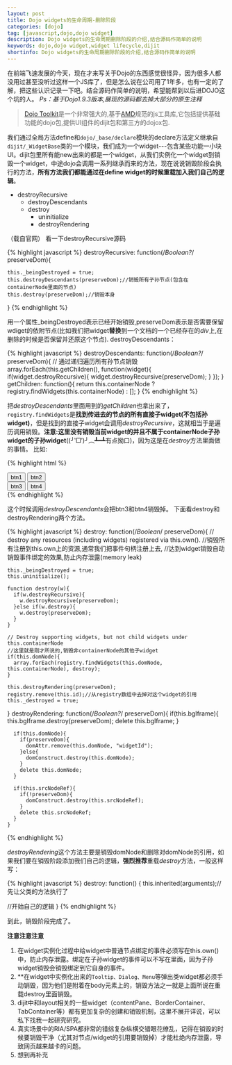 ```yaml
---
layout: post
title: Dojo widgets的生命周期-删除阶段
categories: [dojo]
tag: [javascript,dojo,dojo widget]
description: Dojo widgets的生命周期删除阶段的介绍,结合源码作简单的说明
keywords: dojo,dojo widget,widget lifecycle,dijit
shortinfo: Dojo widgets的生命周期删除阶段的介绍,结合源码作简单的说明
---
```


在前端飞速发展的今天，现在才来写关于Dojo的东西感觉很怪异，因为很多人都没用过甚至没听过这样一个JS库了，但是怎么说在公司用了1年多，也有一定的了解，把这些认识记录一下吧。结合源码作简单的说明，希望能帮到以后进DOJO这个坑的人。
*Ps：基于Dojo1.9.3版本,展现的源码都去掉大部分的原生注释*

> [Dojo Toolkit](http://dojotoolkit.org/)是一个非常强大的,基于[AMD](https://github.com/amdjs/amdjs-api/blob/master/AMD.md)规范的js工具库,它包括提供基础功能的dojo包,提供UI组件的dijit包和第三方的dojox包.

我们通过全局方法define和``dojo/_base/declare``模块的declare方法定义继承自``dijit/_WidgetBase``类的一个模块，我们成为一个widget---包含某些功能一小块UI。dijit包里所有能new出来的都是一个widget，从我们实例化一个widget到销毁一个widget，中途dojo会调用一系列继承而来的方法，现在说说销毁阶段会执行的方法，**所有方法我们都能通过在define widget的时候重载加入我们自己的逻辑**。

* destroyRecursive
  * destroyDescendants
  * destroy
    * uninitialize
    * destroyRendering

（载自官网）
看一下destroyRecursive源码

{% highlight javascript %}
destroyRecursive: function(/*Boolean?*/ preserveDom){

    this._beingDestroyed = true;
    this.destroyDescendants(preserveDom);//销毁所有子孙节点(包含在containerNode里面的节点)
    this.destroy(preserveDom);//销毁本身
}
{% endhighlight %}

用一个属性_beingDestroyed表示已经开始销毁,preserveDom表示是否需要保留wdiget的依附节点(比如我们把widget**替换**到一个文档的一个已经存在的*div*上,在删除的时候是否保留并还原这个节点).
destroyDescendants：

{% highlight javascript %}
destroyDescendants: function(/*Boolean?*/ preserveDom){
    // 通过递归遍历所有孙节点销毁
    array.forEach(this.getChildren(), function(widget){
      if(widget.destroyRecursive){
        widget.destroyRecursive(preserveDom);
      }
    });
}
getChildren: function(){
    return this.containerNode ? registry.findWidgets(this.containerNode) : [];
}
{% endhighlight %}

把*destroyDescendants*里面用到的*getChildren*也拿出来了，``registry.findWidgets``是**找到传进去的节点的所有直接子widget(不包括孙widget)**，但是找到的直接子widget会调用*destroyRecursive*，这就相当于是遍历调用销毁。**注意:这里没有销毁当前widget的并且不属于containerNode子孙widget的子孙widget**((╯‵□′)╯︵┻━┻有点拗口)，因为这是在*destroy*方法里面做的事情。
比如:

{% highlight html %}
<div><!-- 这个是domNode -->
  <button data-dojo-type="dijit/form/Button">btn1</button>
  <button data-dojo-type="dijit/form/Button">btn2</button>
  <div data-dojo-attach-point="containerNode">
    <button data-dojo-type="dijit/form/Button">btn3</button>
    <button data-dojo-type="dijit/form/Button">btn4</button>
  </div>
</div>
{% endhighlight %}

这个时候调用*destroyDescendants*会把btn3和btn4销毁掉。
下面看destroy和destroyRendering两个方法。


{% highlight javascript %}
destroy: function(/*Boolean*/ preserveDom){
    // destroy any resources (including widgets) registered via this.own().
    //销毁所有注册到this.own上的资源,通常我们把事件句柄注册上去,
    //达到widget销毁自动销毁事件绑定的效果,防止内存泄露(memory leak)

    this._beingDestroyed = true;
    this.uninitialize();

    function destroy(w){
      if(w.destroyRecursive){
        w.destroyRecursive(preserveDom);
      }else if(w.destroy){
        w.destroy(preserveDom);
      }
    }

    // Destroy supporting widgets, but not child widgets under this.containerNode
    //这里就是刚才所说的,销毁非containerNode的其他子widget
    if(this.domNode){
      array.forEach(registry.findWidgets(this.domNode, this.containerNode), destroy);
    }

    this.destroyRendering(preserveDom);
    registry.remove(this.id);//从registry数组中去掉对这个widget的引用
    this._destroyed = true;
}
destroyRendering: function(/*Boolean?*/ preserveDom){
      if(this.bgIframe){
        this.bgIframe.destroy(preserveDom);
        delete this.bgIframe;
      }

      if(this.domNode){
        if(preserveDom){
          domAttr.remove(this.domNode, "widgetId");
        }else{
          domConstruct.destroy(this.domNode);
        }
        delete this.domNode;
      }

      if(this.srcNodeRef){
        if(!preserveDom){
          domConstruct.destroy(this.srcNodeRef);
        }
        delete this.srcNodeRef;
      }
    }
{% endhighlight %}

*destroyRendering*这个方法主要是销毁domNode和删除对domNode的引用，如果我们要在销毁阶段添加我们自己的逻辑，**强烈推荐**重载*destroy*方法，一般这样写：

{% highlight javascript %}
destroy: function() {
  this.inherited(arguments);//先让父类的方法执行了

  //开始自己的逻辑
}
{% endhighlight %}

到此，销毁阶段完成了。

**注意注意注意**

1. 在widget实例化过程中给widget中普通节点绑定的事件必须写在this.own()中，防止内存泄露。绑定在子孙widget的事件可以不写在里面，因为子孙widget销毁会销毁绑定到它自身的事件。
2. **在widget中实例化出来的``Tooltip、Dialog、Menu``等弹出类widget都必须手动销毁，因为他们是附着在body元素上的，销毁方法之一就是上面所说在重载destroy里面销毁。
3. dijit中和layout相关的一些widget（contentPane、BorderContainer、TabContainer等）都有更加复杂的创建和销毁机制，这里不展开详说，可以私下找我一起研究研究。
4. 真实场景中的RIA/SPA都非常的错综复杂纵横交错眼花缭乱，记得在销毁的时候要销毁干净（尤其对节点/widget的引用要销毁掉）才能杜绝内存泄露，导致网页越来越卡的问题。
5. 想到再补充
